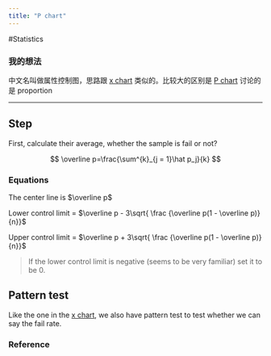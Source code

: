 ```yaml
---
title: "P chart"
---
```


#Statistics 

### 我的想法

中文名叫做属性控制图，思路跟 [x chart](x%20chart.md) 类似的。比较大的区别是 [P chart](P%20chart.md) 讨论的是 proportion 

---

## Step

First, calculate their average, whether the sample is fail or not?

$$
\overline p=\frac{\sum^{k}_{j = 1}\hat p_j}{k}
$$
### Equations

The center line is $\overline p$

Lower control limit = $\overline p - 3\sqrt{ \frac {\overline p(1 - \overline p)}{n}}$

Upper control limit = $\overline p + 3\sqrt{ \frac {\overline p(1 - \overline p)}{n}}$

> If the lower control limit is negative (seems to be very familiar) set it to be 0.


## Pattern test

Like the one in the [x chart](x%20chart.md), we also have pattern test to test whether we can say the fail rate.




### Reference 

